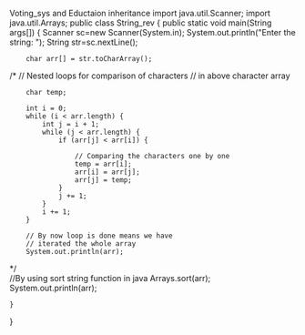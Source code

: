 Voting_sys and Eductaion inheritance
import java.util.Scanner;
import java.util.Arrays;
public class String_rev {
    public static void main(String args[])
    {
        Scanner sc=new Scanner(System.in);
        System.out.println("Enter the string: ");
        String str=sc.nextLine();

        char arr[] = str.toCharArray();
/* 
        // Nested loops for comparison of characters
        // in above character array
       
        char temp;
 
        int i = 0;
        while (i < arr.length) {
            int j = i + 1;
            while (j < arr.length) {
                if (arr[j] < arr[i]) {
                   
                    // Comparing the characters one by one
                    temp = arr[i];
                    arr[i] = arr[j];
                    arr[j] = temp;
                }
                j += 1;
            }
            i += 1;
        }
 
        // By now loop is done means we have
        // iterated the whole array
        System.out.println(arr);
*/    
        //By using sort string function in java
        Arrays.sort(arr);
        System.out.println(arr);
        



    }
}
